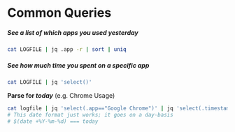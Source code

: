 # Common Queries 



##### See a list of *which* apps you used yesterday

```bash
cat LOGFILE | jq .app -r | sort | uniq
```

##### See how much time you spent on a specific app 

```bash
cat LOGFILE | jq 'select()'
```

**Parse for *today*** (e.g. Chrome Usage)

```bash
cat logfile | jq 'select(.app=="Google Chrome")' | jq 'select(.timestamp > "'$(date +%Y-%m-%d)'")'
# This date format just works; it goes on a day-basis
# $(date +%Y-%m-%d) === today
```

